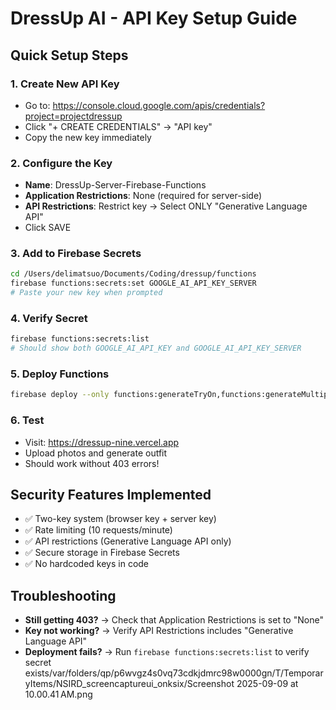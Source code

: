 # DressUp AI - API Key Setup Guide

## Quick Setup Steps

### 1. Create New API Key
- Go to: https://console.cloud.google.com/apis/credentials?project=projectdressup
- Click "+ CREATE CREDENTIALS" → "API key"
- Copy the new key immediately

### 2. Configure the Key
- **Name**: DressUp-Server-Firebase-Functions
- **Application Restrictions**: None (required for server-side)
- **API Restrictions**: Restrict key → Select ONLY "Generative Language API"
- Click SAVE

### 3. Add to Firebase Secrets
```bash
cd /Users/delimatsuo/Documents/Coding/dressup/functions
firebase functions:secrets:set GOOGLE_AI_API_KEY_SERVER
# Paste your new key when prompted
```

### 4. Verify Secret
```bash
firebase functions:secrets:list
# Should show both GOOGLE_AI_API_KEY and GOOGLE_AI_API_KEY_SERVER
```

### 5. Deploy Functions
```bash
firebase deploy --only functions:generateTryOn,functions:generateMultipleTryOnPoses
```

### 6. Test
- Visit: https://dressup-nine.vercel.app
- Upload photos and generate outfit
- Should work without 403 errors!

## Security Features Implemented
- ✅ Two-key system (browser key + server key)
- ✅ Rate limiting (10 requests/minute)
- ✅ API restrictions (Generative Language API only)
- ✅ Secure storage in Firebase Secrets
- ✅ No hardcoded keys in code

## Troubleshooting
- **Still getting 403?** → Check that Application Restrictions is set to "None"
- **Key not working?** → Verify API Restrictions includes "Generative Language API"
- **Deployment fails?** → Run `firebase functions:secrets:list` to verify secret exists/var/folders/qp/p6wvgz4s0vq73cdkjdmrc98w0000gn/T/TemporaryItems/NSIRD_screencaptureui_onksix/Screenshot 2025-09-09 at 10.00.41 AM.png